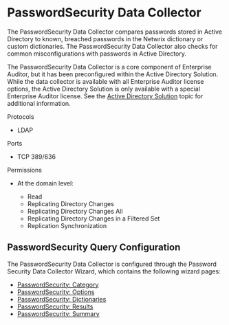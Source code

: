 # PasswordSecurity Data Collector

The PasswordSecurity Data Collector compares passwords stored in Active Directory to known, breached
passwords in the Netwrix dictionary or custom dictionaries. The PasswordSecurity Data Collector also
checks for common misconfigurations with passwords in Active Directory.

The PasswordSecurity Data Collector is a core component of Enterprise Auditor, but it has been
preconfigured within the Active Directory Solution. While the data collector is available with all
Enterprise Auditor license options, the Active Directory Solution is only available with a special
Enterprise Auditor license. See the
[Active Directory Solution](/docs/accessanalyzer/11.6/accessanalyzer/solutions/activedirectory/overview.md)
topic for additional information.

Protocols

- LDAP

Ports

- TCP 389/636

Permissions

- At the domain level:

    - Read
    - Replicating Directory Changes
    - Replicating Directory Changes All
    - Replicating Directory Changes in a Filtered Set
    - Replication Synchronization

## PasswordSecurity Query Configuration

The PasswordSecurity Data Collector is configured through the Password Security Data Collector
Wizard, which contains the following wizard pages:

- [PasswordSecurity: Category](/docs/accessanalyzer/11.6/accessanalyzer/admin/datacollector/passwordsecurity/category.md)
- [PasswordSecurity: Options](/docs/accessanalyzer/11.6/accessanalyzer/admin/datacollector/passwordsecurity/options.md)
- [PasswordSecurity: Dictionaries](/docs/accessanalyzer/11.6/accessanalyzer/admin/datacollector/passwordsecurity/dictionaries.md)
- [PasswordSecurity: Results](/docs/accessanalyzer/11.6/accessanalyzer/admin/datacollector/passwordsecurity/results.md)
- [PasswordSecurity: Summary](/docs/accessanalyzer/11.6/accessanalyzer/admin/datacollector/passwordsecurity/summary.md)
